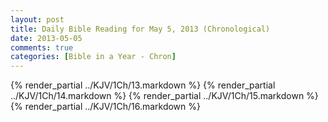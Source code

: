 ```yaml
---
layout: post
title: Daily Bible Reading for May 5, 2013 (Chronological)
date: 2013-05-05
comments: true
categories: [Bible in a Year - Chron]
---
```

{% render_partial ../KJV/1Ch/13.markdown %}
{% render_partial ../KJV/1Ch/14.markdown %}
{% render_partial ../KJV/1Ch/15.markdown %}
{% render_partial ../KJV/1Ch/16.markdown %}
